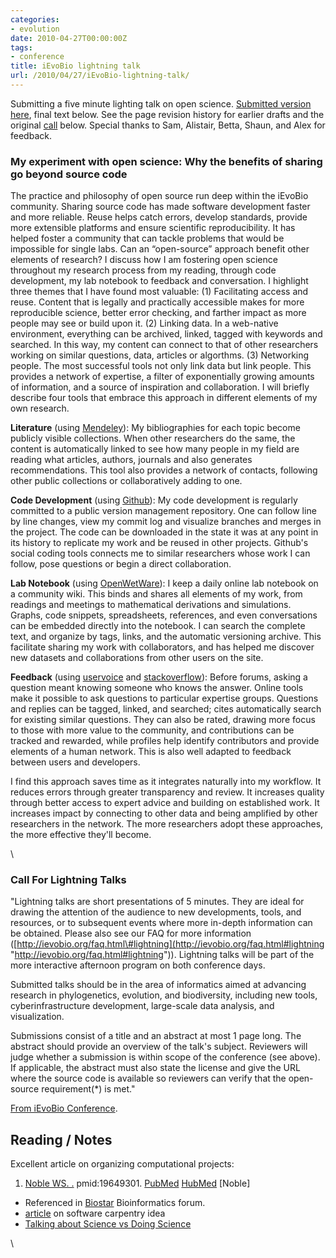 ```yaml
---
categories:
- evolution
date: 2010-04-27T00:00:00Z
tags:
- conference
title: iEvoBio lightning talk
url: /2010/04/27/iEvoBio-lightning-talk/
---
```


Submitting a five minute lighting talk on open science. [Submitted
version here](/images/8/89/Lightning.pdf "Lightning.pdf"), final text
below. See the page revision history for earlier drafts and the original
[call](#Call_For_Lightning_Talks) below. Special thanks to Sam,
Alistair, Betta, Shaun, and Alex for feedback.

### My experiment with open science: Why the benefits of sharing go beyond source code

The practice and philosophy of open source run deep within the iEvoBio
community. Sharing source code has made software development faster and
more reliable. Reuse helps catch errors, develop standards, provide more
extensible platforms and ensure scientific reproducibility. It has
helped foster a community that can tackle problems that would be
impossible for single labs. Can an “open-source” approach benefit other
elements of research? I discuss how I am fostering open science
throughout my research process from my reading, through code
development, my lab notebook to feedback and conversation. I highlight
three themes that I have found most valuable: (1) Facilitating access
and reuse. Content that is legally and practically accessible makes for
more reproducible science, better error checking, and farther impact as
more people may see or build upon it. (2) Linking data. In a web-native
environment, everything can be archived, linked, tagged with keywords
and searched. In this way, my content can connect to that of other
researchers working on similar questions, data, articles or algorthms.
(3) Networking people. The most successful tools not only link data but
link people. This provides a network of expertise, a filter of
exponentially growing amounts of information, and a source of
inspiration and collaboration. I will briefly describe four tools that
embrace this approach in different elements of my own research.

**Literature** (using
[Mendeley](http://www.mendeley.com/profiles/carl-boettiger "http://www.mendeley.com/profiles/carl-boettiger")):
My bibliographies for each topic become publicly visible collections.
When other researchers do the same, the content is automatically linked
to see how many people in my field are reading what articles, authors,
journals and also generates recommendations. This tool also provides a
network of contacts, following other public collections or
collaboratively adding to one.

**Code Development** (using
[Github](http://www.github.com/cboettig "http://www.github.com/cboettig")):
My code development is regularly committed to a public version
management repository. One can follow line by line changes, view my
commit log and visualize branches and merges in the project. The code
can be downloaded in the state it was at any point in its history to
replicate my work and be reused in other projects. Github's social
coding tools connects me to similar researchers whose work I can follow,
pose questions or begin a direct collaboration.

**Lab Notebook** (using
[OpenWetWare](http://openwetware.org/wiki/User:Carl_Boettiger/Notebook/Comparative_Phylogenetics "http://openwetware.org/wiki/User:Carl_Boettiger/Notebook/Comparative_Phylogenetics")):
I keep a daily online lab notebook on a community wiki. This binds and
shares all elements of my work, from readings and meetings to
mathematical derivations and simulations. Graphs, code snippets,
spreadsheets, references, and even conversations can be embedded
directly into the notebook. I can search the complete text, and organize
by tags, links, and the automatic versioning archive. This facilitate
sharing my work with collaborators, and has helped me discover new
datasets and collaborations from other users on the site.

**Feedback** (using
[uservoice](http://phylogenetics.uservoice.com/forums/43843-general?lang=en&utm_campaign=Widgets&utm_content=tab-widget&utm_medium=widget&utm_source=phylogenetics.uservoice.com "http://phylogenetics.uservoice.com/forums/43843-general?lang=en&utm_campaign=Widgets&utm_content=tab-widget&utm_medium=widget&utm_source=phylogenetics.uservoice.com")
and
[stackoverflow](http://stackoverflow.com/questions/2134583/looking-for-fast-algorithm-to-find-distance-between-two-nodes-in-binary-tree "http://stackoverflow.com/questions/2134583/looking-for-fast-algorithm-to-find-distance-between-two-nodes-in-binary-tree")):
Before forums, asking a question meant knowing someone who knows the
answer. Online tools make it possible to ask questions to particular
expertise groups. Questions and replies can be tagged, linked, and
searched; cites automatically search for existing similar questions.
They can also be rated, drawing more focus to those with more value to
the community, and contributions can be tracked and rewarded, while
profiles help identify contributors and provide elements of a human
network. This is also well adapted to feedback between users and
developers.

I find this approach saves time as it integrates naturally into my
workflow. It reduces errors through greater transparency and review. It
increases quality through better access to expert advice and building on
established work. It increases impact by connecting to other data and
being amplified by other researchers in the network. The more
researchers adopt these approaches, the more effective they'll become.

\

### Call For Lightning Talks

"Lightning talks are short presentations of 5 minutes. They are ideal
for drawing the attention of the audience to new developments, tools,
and resources, or to subsequent events where more in-depth information
can be obtained. Please also see our FAQ for more information
([http://ievobio.org/faq.html\#lightning](http://ievobio.org/faq.html#lightning "http://ievobio.org/faq.html#lightning")).
Lightning talks will be part of the more interactive afternoon program
on both conference days.

Submitted talks should be in the area of informatics aimed at advancing
research in phylogenetics, evolution, and biodiversity, including new
tools, cyberinfrastructure development, large-scale data analysis, and
visualization.

Submissions consist of a title and an abstract at most 1 page long. The
abstract should provide an overview of the talk's subject. Reviewers
will judge whether a submission is within scope of the conference (see
above). If applicable, the abstract must also state the license and give
the URL where the source code is available so reviewers can verify that
the open-source requirement(\*) is met."

[From iEvoBio
Conference](http://ievobio.org/ocs/index.php/ievobio/2010/schedConf/cfp "http://ievobio.org/ocs/index.php/ievobio/2010/schedConf/cfp").

Reading / Notes
---------------

Excellent article on organizing computational projects:

1.  [Noble WS.
    .](http://eutils.ncbi.nlm.nih.gov/entrez/eutils/elink.fcgi?cmd=prlinks&dbfrom=pubmed&retmode=ref&id=19649301 "View or buy article from publisher (if available)")
    pmid:19649301.
    [PubMed](http://eutils.ncbi.nlm.nih.gov/entrez/eutils/efetch.fcgi?db=pubmed&rettype=abstract&id=19649301 "PMID 19649301")
    [HubMed](http://www.hubmed.org/display.cgi?uids=19649301 "PMID 19649301")
    [Noble]

-   Referenced in
    [Biostar](http://biostar.stackexchange.com/ "http://biostar.stackexchange.com/")
    Bioinformatics forum.
-   [article](http://www.americanscientist.org/issues/id.3473,y.0,no.,content.true,page.2,css.print/issue.aspx "http://www.americanscientist.org/issues/id.3473,y.0,no.,content.true,page.2,css.print/issue.aspx")
    on software carpentry idea
-   [Talking about Science vs Doing
    Science](http://scholarlykitchen.sspnet.org/2010/02/08/science-and-web-2-0-talking-about-science-versus-doing-science/ "http://scholarlykitchen.sspnet.org/2010/02/08/science-and-web-2-0-talking-about-science-versus-doing-science/")

\

